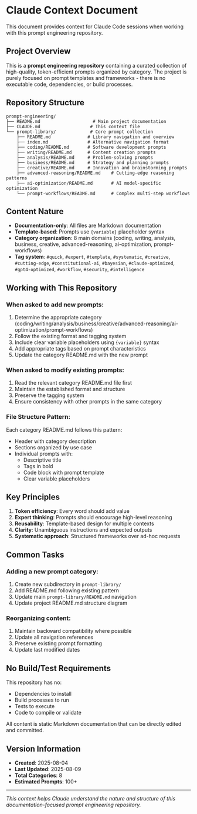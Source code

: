 # Claude Context Document

This document provides context for Claude Code sessions when working with this prompt engineering repository.

## Project Overview

This is a **prompt engineering repository** containing a curated collection of high-quality, token-efficient prompts organized by category. The project is purely focused on prompt templates and frameworks - there is no executable code, dependencies, or build processes.

## Repository Structure

```
prompt-engineering/
├── README.md                    # Main project documentation
├── CLAUDE.md                   # This context file
└── prompt-library/             # Core prompt collection
    ├── README.md              # Library navigation and overview
    ├── index.md               # Alternative navigation format
    ├── coding/README.md       # Software development prompts
    ├── writing/README.md      # Content creation prompts  
    ├── analysis/README.md     # Problem-solving prompts
    ├── business/README.md     # Strategy and planning prompts
    ├── creative/README.md     # Innovation and brainstorming prompts
    ├── advanced-reasoning/README.md    # Cutting-edge reasoning patterns
    ├── ai-optimization/README.md       # AI model-specific optimization
    └── prompt-workflows/README.md      # Complex multi-step workflows
```

## Content Nature

- **Documentation-only**: All files are Markdown documentation
- **Template-based**: Prompts use `{variable}` placeholder syntax
- **Category organization**: 8 main domains (coding, writing, analysis, business, creative, advanced-reasoning, ai-optimization, prompt-workflows)
- **Tag system**: `#quick`, `#expert`, `#template`, `#systematic`, `#creative`, `#cutting-edge`, `#constitutional-ai`, `#bayesian`, `#claude-optimized`, `#gpt4-optimized`, `#workflow`, `#security`, `#intelligence`

## Working with This Repository

### When asked to add new prompts:
1. Determine the appropriate category (coding/writing/analysis/business/creative/advanced-reasoning/ai-optimization/prompt-workflows)
2. Follow the existing format and tagging system
3. Include clear variable placeholders using `{variable}` syntax
4. Add appropriate tags based on prompt characteristics
5. Update the category README.md with the new prompt

### When asked to modify existing prompts:
1. Read the relevant category README.md file first
2. Maintain the established format and structure
3. Preserve the tagging system
4. Ensure consistency with other prompts in the same category

### File Structure Pattern:
Each category README.md follows this pattern:
- Header with category description
- Sections organized by use case
- Individual prompts with:
  - Descriptive title
  - Tags in bold
  - Code block with prompt template
  - Clear variable placeholders

## Key Principles

1. **Token efficiency**: Every word should add value
2. **Expert thinking**: Prompts should encourage high-level reasoning
3. **Reusability**: Template-based design for multiple contexts
4. **Clarity**: Unambiguous instructions and expected outputs
5. **Systematic approach**: Structured frameworks over ad-hoc requests

## Common Tasks

### Adding a new prompt category:
1. Create new subdirectory in `prompt-library/`
2. Add README.md following existing pattern
3. Update main `prompt-library/README.md` navigation
4. Update project README.md structure diagram

### Reorganizing content:
1. Maintain backward compatibility where possible
2. Update all navigation references
3. Preserve existing prompt formatting
4. Update last modified dates

## No Build/Test Requirements

This repository has no:
- Dependencies to install
- Build processes to run
- Tests to execute
- Code to compile or validate

All content is static Markdown documentation that can be directly edited and committed.

## Version Information

- **Created**: 2025-08-04
- **Last Updated**: 2025-08-09
- **Total Categories**: 8
- **Estimated Prompts**: 100+

---

*This context helps Claude understand the nature and structure of this documentation-focused prompt engineering repository.*